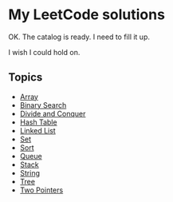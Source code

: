 # My LeetCode solutions

OK. The catalog is ready. I need to fill it up.

I wish I could hold on.

## Topics
- [Array](Topics/Topic-Array.md)
- [Binary Search](Topics/Topic-Binary-Search.md)
- [Divide and Conquer](Topics/Topic-Divide-and-Conquer.md)
- [Hash Table](Topics/Topic-Hash-Table.md)
- [Linked List](Topics/Topic-Linked-List.md)
- [Set](Topics/Topic-Set.md)
- [Sort](Topics/Topic-Sort.md)
- [Queue](Topics/Topic-Queue.md)
- [Stack](Topics/Topic-Stack.md)
- [String](Topics/Topic-String.md)
- [Tree](Topics/Topic-Tree.md)
- [Two Pointers](Topics/Topic-Two-Pointers.md)
